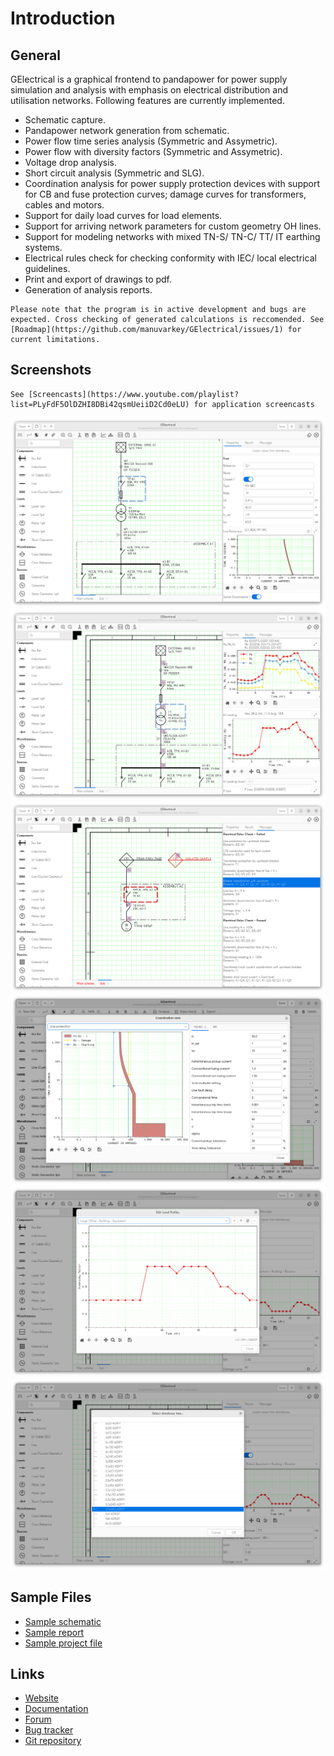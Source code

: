 # Introduction

## General

GElectrical is a graphical frontend to pandapower for power supply simulation and analysis with emphasis on electrical distribution and utilisation networks. Following features are currently implemented.

* Schematic capture.
* Pandapower network generation from schematic.
* Power flow time series analysis (Symmetric and Assymetric).
* Power flow with diversity factors (Symmetric and Assymetric).
* Voltage drop analysis.
* Short circuit analysis (Symmetric and SLG).
* Coordination analysis for power supply protection devices with support for CB and fuse protection curves; damage curves for transformers, cables and motors.
* Support for daily load curves for load elements.
* Support for arriving network parameters for custom geometry OH lines.
* Support for modeling networks with mixed TN-S/ TN-C/ TT/ IT earthing systems.
* Electrical rules check for checking conformity with IEC/ local electrical guidelines.
* Print and export of drawings to pdf.
* Generation of analysis reports.

```{admonition} Read before using ...
Please note that the program is in active development and bugs are expected. Cross checking of generated calculations is reccomended. See [Roadmap](https://github.com/manuvarkey/GElectrical/issues/1) for current limitations.
```


## Screenshots

```{admonition} Screencasts
See [Screencasts](https://www.youtube.com/playlist?list=PLyFdF5OlDZHI8DBi42qsmUeiiD2Cd0eLU) for application screencasts
```

![Properties display](assets/images/1.png)
![Results display](assets/images/2.png)
![Electrical rules check](assets/images/3.png)
![Protection curve display](assets/images/4.png)
![Load profile display](assets/images/5.png)
![Database display](assets/images/6.png)

## Sample Files

* [Sample schematic](https://raw.githubusercontent.com/manuvarkey/GElectrical/master/sample_files/sample_drawing.pdf)
* [Sample report](https://raw.githubusercontent.com/manuvarkey/GElectrical/master/sample_files/sample_report.pdf)
* [Sample project file](https://github.com/manuvarkey/GElectrical/raw/master/sample_files/sample.gepro)

## Links

* [Website](https://github.com/manuvarkey/GElectrical)
* [Documentation](https://manuvarkey.github.io/GElectrical/)
* [Forum](https://github.com/manuvarkey/GElectrical/discussions/)
* [Bug tracker](https://github.com/manuvarkey/GElectrical/issues)
* [Git repository](https://github.com/manuvarkey/GElectrical)

